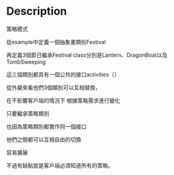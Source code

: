 # Description

策略模式

從example中定義一個抽象畫類別Festival

再定義3個節日繼承Festival class分別是Lantern、DragonBoat以及TombSweeping

這三個類別都具有一個公共的接口activities（）

從外變來看他們3個類別可以互相替換，

在不影響客戶端的情況下 根據策略需求進行變化


只要繼承策略類別

也因為策略類別都實作同一個接口

他們之間都可以互相自由的切換

容易擴展

不過有缺點就是客戶端必須知道所有的策略。
